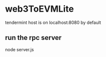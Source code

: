 # web3ToEVMLite
tendermint host is on localhost:8080 by default

## run the rpc server
node server.js